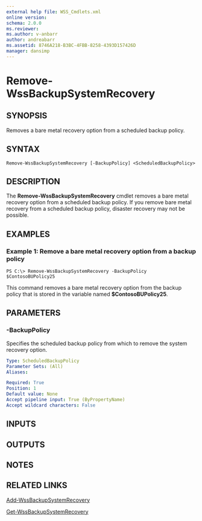 ```yaml
---
external help file: WSS_Cmdlets.xml
online version: 
schema: 2.0.0
ms.reviewer:
ms.author: v-anbarr
author: andreabarr
ms.assetid: 8746A218-B3BC-4FBB-8258-4393D157426D
manager: dansimp
---
```


# Remove-WssBackupSystemRecovery

## SYNOPSIS
Removes a bare metal recovery option from a scheduled backup policy.

## SYNTAX

```
Remove-WssBackupSystemRecovery [-BackupPolicy] <ScheduledBackupPolicy>
```

## DESCRIPTION
The **Remove-WssBackupSystemRecovery** cmdlet removes a bare metal recovery option from a scheduled backup policy.
If you remove bare metal recovery from a scheduled backup policy, disaster recovery may not be possible.

## EXAMPLES

### Example 1: Remove a bare metal recovery option from a backup policy
```
PS C:\> Remove-WssBackupSystemRecovery -BackupPolicy $ContosoBUPolicy25
```

This command removes a bare metal recovery option from the backup policy that is stored in the variable named **$ContosoBUPolicy25**.

## PARAMETERS

### -BackupPolicy
Specifies the scheduled backup policy from which to remove the system recovery option.

```yaml
Type: ScheduledBackupPolicy
Parameter Sets: (All)
Aliases: 

Required: True
Position: 1
Default value: None
Accept pipeline input: True (ByPropertyName)
Accept wildcard characters: False
```

## INPUTS

## OUTPUTS

## NOTES

## RELATED LINKS

[Add-WssBackupSystemRecovery](./Add-WssBackupSystemRecovery.md)

[Get-WssBackupSystemRecovery](./Get-WssBackupSystemRecovery.md)

